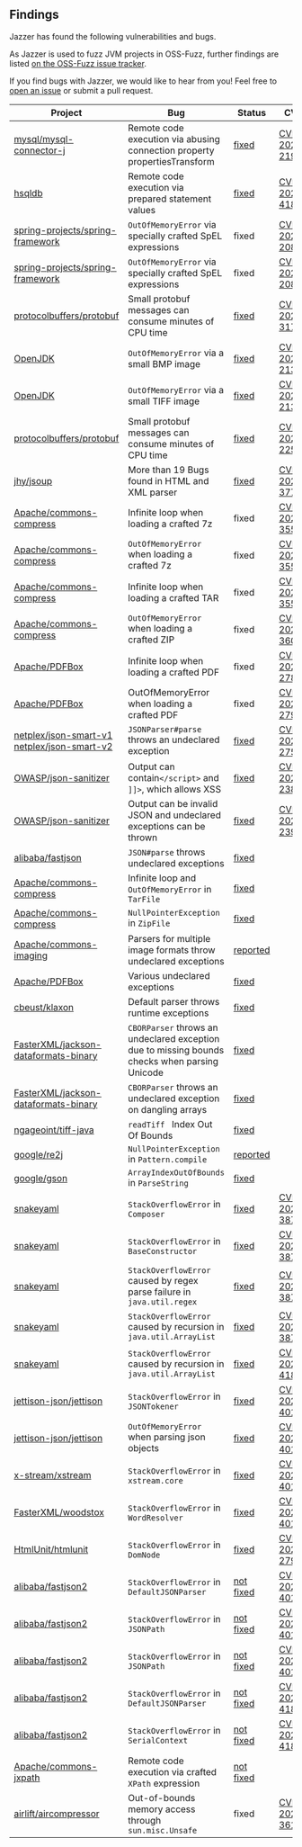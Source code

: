 ## Findings

Jazzer has found the following vulnerabilities and bugs.

As Jazzer is used to fuzz JVM projects in OSS-Fuzz, further findings are listed [on the OSS-Fuzz issue tracker](https://bugs.chromium.org/p/oss-fuzz/issues/list).

If you find bugs with Jazzer, we would like to hear from you!
Feel free to [open an issue](https://github.com/CodeIntelligenceTesting/jazzer/issues/new) or submit a pull request.


| Project                                                                                                                                   | Bug                                                                                           | Status                                                                                                                                                                   | CVE                                                                             | found by                                                                |
|-------------------------------------------------------------------------------------------------------------------------------------------|-----------------------------------------------------------------------------------------------|--------------------------------------------------------------------------------------------------------------------------------------------------------------------------|---------------------------------------------------------------------------------|-------------------------------------------------------------------------|
| [mysql/mysql-connector-j](https://github.com/mysql/mysql-connector-j)                                                                                                             | Remote code execution via abusing connection property propertiesTransform                                           | [fixed](https://github.com/ryenus/hsqldb/commit/b6719c67b41eb9298c2451ad2829bf03b262a941) | [CVE-2023-21971](https://nvd.nist.gov/vuln/detail/CVE-2023-21971)               | [OSS-Fuzz](https://bugs.chromium.org/p/oss-fuzz/issues/detail?id=53464) |
| [hsqldb](https://hsqldb.org/)                                                                                                             | Remote code execution via prepared statement values                                           | [fixed](https://github.com/ryenus/hsqldb/commit/b6719c67b41eb9298c2451ad2829bf03b262a941) | [CVE-2022-41853](https://nvd.nist.gov/vuln/detail/CVE-2022-41853)               | [OSS-Fuzz](https://bugs.chromium.org/p/oss-fuzz/issues/detail?id=50212) |
| [spring-projects/spring-framework](https://github.com/spring-projects/spring-framework)                                                                                                             | `OutOfMemoryError` via specially crafted SpEL expressions                                           | fixed | [CVE-2023-20863](https://nvd.nist.gov/vuln/detail/CVE-2023-20863)               | [OSS-Fuzz](https://bugs.chromium.org/p/oss-fuzz/issues/detail?id=55638) |
| [spring-projects/spring-framework](https://github.com/spring-projects/spring-framework)                                                                                                             | `OutOfMemoryError` via specially crafted SpEL expressions                                           | fixed | [CVE-2023-20861](https://nvd.nist.gov/vuln/detail/CVE-2023-20861)               | [OSS-Fuzz](https://bugs.chromium.org/p/oss-fuzz/issues/detail?id=53131) |
| [protocolbuffers/protobuf](https://github.com/protocolbuffers/protobuf)                                                                   | Small protobuf messages can consume minutes of CPU time                                       | [fixed](https://github.com/protocolbuffers/protobuf/security/advisories/GHSA-h4h5-3hr4-j3g2)                                                                             | [CVE-2022-3171](https://cve.mitre.org/cgi-bin/cvename.cgi?name=CVE-2022-3171)   | [OSS-Fuzz](https://bugs.chromium.org/p/oss-fuzz/issues/detail?id=39330) |
| [OpenJDK](https://github.com/openjdk/jdk)                                                                                                 | `OutOfMemoryError` via a small BMP image                                                      | [fixed](https://openjdk.java.net/groups/vulnerability/advisories/2022-01-18)                                                                                             | [CVE-2022-21360](https://nvd.nist.gov/vuln/detail/CVE-2022-21360)               | [Code Intelligence](https://code-intelligence.com)                      |
| [OpenJDK](https://github.com/openjdk/jdk)                                                                                                 | `OutOfMemoryError` via a small TIFF image                                                     | [fixed](https://openjdk.java.net/groups/vulnerability/advisories/2022-01-18)                                                                                             | [CVE-2022-21366](https://nvd.nist.gov/vuln/detail/CVE-2022-21366)               | [Code Intelligence](https://code-intelligence.com)                      |
| [protocolbuffers/protobuf](https://github.com/protocolbuffers/protobuf)                                                                   | Small protobuf messages can consume minutes of CPU time                                       | [fixed](https://github.com/protocolbuffers/protobuf/security/advisories/GHSA-wrvw-hg22-4m67)                                                                             | [CVE-2021-22569](https://nvd.nist.gov/vuln/detail/CVE-2021-22569)               | [OSS-Fuzz](https://bugs.chromium.org/p/oss-fuzz/issues/detail?id=39330) |
| [jhy/jsoup](https://github.com/jhy/jsoup)                                                                                                 | More than 19 Bugs found in HTML and XML parser                                                | [fixed](https://github.com/jhy/jsoup/security/advisories/GHSA-m72m-mhq2-9p6c)                                                                                            | [CVE-2021-37714](https://nvd.nist.gov/vuln/detail/CVE-2021-37714)               | [Code Intelligence](https://code-intelligence.com)                      |
| [Apache/commons-compress](https://commons.apache.org/proper/commons-compress/)                                                            | Infinite loop when loading a crafted 7z                                                       | fixed                                                                                                                                                                    | [CVE-2021-35515](https://cve.mitre.org/cgi-bin/cvename.cgi?name=CVE-2021-35515) | [Code Intelligence](https://code-intelligence.com)                      |
| [Apache/commons-compress](https://commons.apache.org/proper/commons-compress/)                                                            | `OutOfMemoryError` when loading a crafted 7z                                                  | fixed                                                                                                                                                                    | [CVE-2021-35516](https://cve.mitre.org/cgi-bin/cvename.cgi?name=CVE-2021-35516) | [Code Intelligence](https://code-intelligence.com)                      |
| [Apache/commons-compress](https://commons.apache.org/proper/commons-compress/)                                                            | Infinite loop when loading a crafted TAR                                                      | fixed                                                                                                                                                                    | [CVE-2021-35517](https://cve.mitre.org/cgi-bin/cvename.cgi?name=CVE-2021-35517) | [Code Intelligence](https://code-intelligence.com)                      |
| [Apache/commons-compress](https://commons.apache.org/proper/commons-compress/)                                                            | `OutOfMemoryError` when loading a crafted ZIP                                                 | fixed                                                                                                                                                                    | [CVE-2021-36090](https://cve.mitre.org/cgi-bin/cvename.cgi?name=CVE-2021-36090) | [Code Intelligence](https://code-intelligence.com)                      |
| [Apache/PDFBox](https://pdfbox.apache.org/)                                                                                               | Infinite loop when loading a crafted PDF                                                      | fixed                                                                                                                                                                    | [CVE-2021-27807](https://cve.mitre.org/cgi-bin/cvename.cgi?name=2021-27807)     | [Code Intelligence](https://code-intelligence.com)                      |
| [Apache/PDFBox](https://pdfbox.apache.org/)                                                                                               | OutOfMemoryError when loading a crafted PDF                                                   | fixed                                                                                                                                                                    | [CVE-2021-27906](https://cve.mitre.org/cgi-bin/cvename.cgi?name=2021-27906)     | [Code Intelligence](https://code-intelligence.com)                      |
| [netplex/json-smart-v1](https://github.com/netplex/json-smart-v1) <br/> [netplex/json-smart-v2](https://github.com/netplex/json-smart-v2) | `JSONParser#parse` throws an undeclared exception                                             | [fixed](https://github.com/netplex/json-smart-v2/issues/60)                                                                                                              | [CVE-2021-27568](https://cve.mitre.org/cgi-bin/cvename.cgi?name=CVE-2021-27568) | [@GanbaruTobi](https://github.com/GanbaruTobi)                          |
| [OWASP/json-sanitizer](https://github.com/OWASP/json-sanitizer)                                                                           | Output can contain`</script>` and `]]>`, which allows XSS                                     | [fixed](https://groups.google.com/g/json-sanitizer-support/c/dAW1AeNMoA0)                                                                                                | [CVE-2021-23899](https://cve.mitre.org/cgi-bin/cvename.cgi?name=2021-23899)     | [Code Intelligence](https://code-intelligence.com)                      |
| [OWASP/json-sanitizer](https://github.com/OWASP/json-sanitizer)                                                                           | Output can be invalid JSON and undeclared exceptions can be thrown                            | [fixed](https://groups.google.com/g/json-sanitizer-support/c/dAW1AeNMoA0)                                                                                                | [CVE-2021-23900](https://cve.mitre.org/cgi-bin/cvename.cgi?name=2021-23900)     | [Code Intelligence](https://code-intelligence.com)                      |
| [alibaba/fastjson](https://github.com/alibaba/fastjson)                                                                                    | `JSON#parse` throws undeclared exceptions                                                     | [fixed](https://github.com/alibaba/fastjson/issues/3631)                                                                                                                 |                                                                                 | [Code Intelligence](https://code-intelligence.com)                      |
| [Apache/commons-compress](https://commons.apache.org/proper/commons-compress/)                                                            | Infinite loop and `OutOfMemoryError` in `TarFile`                                             | [fixed](https://issues.apache.org/jira/browse/COMPRESS-569)                                                                                                              |                                                                                 | [Code Intelligence](https://code-intelligence.com)                      |
| [Apache/commons-compress](https://commons.apache.org/proper/commons-compress/)                                                            | `NullPointerException` in `ZipFile`                                                           | [fixed](https://issues.apache.org/jira/browse/COMPRESS-568)                                                                                                              |                                                                                 | [Code Intelligence](https://code-intelligence.com)                      |
| [Apache/commons-imaging](https://commons.apache.org/proper/commons-imaging/)                                                              | Parsers for multiple image formats throw undeclared exceptions                                | [reported](https://issues.apache.org/jira/browse/IMAGING-279?jql=project%20%3D%20%22Commons%20Imaging%22%20AND%20reporter%20%3D%20Meumertzheim%20)                       |                                                                                 | [Code Intelligence](https://code-intelligence.com)                      |
| [Apache/PDFBox](https://pdfbox.apache.org/)                                                                                               | Various undeclared exceptions                                                                 | [fixed](https://issues.apache.org/jira/browse/PDFBOX-5108?jql=project%20%3D%20PDFBOX%20AND%20reporter%20in%20(Meumertzheim))                                             |                                                                                 | [Code Intelligence](https://code-intelligence.com)                      |
| [cbeust/klaxon](https://github.com/cbeust/klaxon)                                                                                         | Default parser throws runtime exceptions                                                      | [fixed](https://github.com/cbeust/klaxon/pull/330)                                                                                                                       |                                                                                 | [Code Intelligence](https://code-intelligence.com)                      |
| [FasterXML/jackson-dataformats-binary](https://github.com/FasterXML/jackson-dataformats-binary)                                           | `CBORParser` throws an undeclared exception due to missing bounds checks when parsing Unicode | [fixed](https://github.com/FasterXML/jackson-dataformats-binary/issues/236)                                                                                              |                                                                                 | [Code Intelligence](https://code-intelligence.com)                      |
| [FasterXML/jackson-dataformats-binary](https://github.com/FasterXML/jackson-dataformats-binary)                                           | `CBORParser` throws an undeclared exception on dangling arrays                                | [fixed](https://github.com/FasterXML/jackson-dataformats-binary/issues/240)                                                                                              |                                                                                 | [Code Intelligence](https://code-intelligence.com)                      |
| [ngageoint/tiff-java](https://github.com/ngageoint/tiff-java)                                                                             | `readTiff ` Index Out Of Bounds                                                               | [fixed](https://github.com/ngageoint/tiff-java/issues/38)                                                                                                                |                                                                                 | [@raminfp](https://github.com/raminfp)                                  |
| [google/re2j](https://github.com/google/re2j)                                                                                             | `NullPointerException` in `Pattern.compile`                                                   | [reported](https://github.com/google/re2j/issues/148)                                                                                                                    |                                                                                 | [@schirrmacher](https://github.com/schirrmacher)                        |
| [google/gson](https://github.com/google/gson)                                                                                             | `ArrayIndexOutOfBounds` in `ParseString`                                                      | [fixed](https://bugs.chromium.org/p/oss-fuzz/issues/detail?id=40838)                                                                                                     |                                                                                 | [@DavidKorczynski](https://twitter.com/Davkorcz)                        |
| [snakeyaml](https://bitbucket.org/snakeyaml/snakeyaml/src/master/)                                                                        | `StackOverflowError` in `Composer`                                                            | [fixed](https://bugs.chromium.org/p/oss-fuzz/issues/detail?id=47024)                                                                                                     | [CVE-2022-38749](https://cve.mitre.org/cgi-bin/cvename.cgi?name=CVE-2022-38749)                                                                               | [Code Intelligence](https://code-intelligence.com)                        |
| [snakeyaml](https://bitbucket.org/snakeyaml/snakeyaml/src/master/)                                                                        | `StackOverflowError` in `BaseConstructor`                                                            | [fixed](https://bugs.chromium.org/p/oss-fuzz/issues/detail?id=47027)                                                                                                     | [CVE-2022-38750](https://cve.mitre.org/cgi-bin/cvename.cgi?name=CVE-2022-38750)                                                                               | [Code Intelligence](https://code-intelligence.com)                        |
| [snakeyaml](https://bitbucket.org/snakeyaml/snakeyaml/src/master/)                                                                        | `StackOverflowError` caused by regex parse failure in `java.util.regex`                                                            | [fixed](https://bugs.chromium.org/p/oss-fuzz/issues/detail?id=47039)                                                                                                     | [CVE-2022-38751](https://cve.mitre.org/cgi-bin/cvename.cgi?name=CVE-2022-38751)                                                                               | [Code Intelligence](https://code-intelligence.com)                        |
| [snakeyaml](https://bitbucket.org/snakeyaml/snakeyaml/src/master/)                                                                        | `StackOverflowError` caused by recursion in `java.util.ArrayList`                                                            | [fixed](https://bugs.chromium.org/p/oss-fuzz/issues/detail?id=47081)                                                                                                     | [CVE-2022-38752](https://cve.mitre.org/cgi-bin/cvename.cgi?name=CVE-2022-38752)                                                                               | [Code Intelligence](https://code-intelligence.com)                        |
| [snakeyaml](https://bitbucket.org/snakeyaml/snakeyaml/src/master/)                                                                        | `StackOverflowError` caused by recursion in `java.util.ArrayList`                                                            | [fixed](https://bugs.chromium.org/p/oss-fuzz/issues/detail?id=50355)                                                                                                     | [CVE-2022-41854](https://cve.mitre.org/cgi-bin/cvename.cgi?name=CVE-2022-41854)                                                                               | [Code Intelligence](https://code-intelligence.com)                        |
| [jettison-json/jettison](https://github.com/jettison-json/jettison/)                                                                       | `StackOverflowError` in `JSONTokener`                                                            | [fixed](https://bugs.chromium.org/p/oss-fuzz/issues/detail?id=46538)                                                                                                     | [CVE-2022-40149](https://cve.mitre.org/cgi-bin/cvename.cgi?name=CVE-2022-40149)                                                                               | [Code Intelligence](https://code-intelligence.com)                        |
| [jettison-json/jettison](https://github.com/jettison-json/jettison/)                                                                       | `OutOfMemoryError` when parsing json objects                                                            | [fixed](https://bugs.chromium.org/p/oss-fuzz/issues/detail?id=46549)                                                                                                     | [CVE-2022-40150](https://cve.mitre.org/cgi-bin/cvename.cgi?name=CVE-2022-40150)                                                                               | [Code Intelligence](https://code-intelligence.com)                        |
| [x-stream/xstream](https://github.com/x-stream/xstream/)                                                                                   | `StackOverflowError` in `xstream.core`                                                            | [fixed](https://bugs.chromium.org/p/oss-fuzz/issues/detail?id=47367)                                                                                                     | [CVE-2022-40151](https://cve.mitre.org/cgi-bin/cvename.cgi?name=CVE-2022-40151)                                                                               | [Code Intelligence](https://code-intelligence.com)                        |
| [FasterXML/woodstox](https://github.com/FasterXML/woodstox/)                                                                               | `StackOverflowError` in `WordResolver`                                                            | [fixed](https://bugs.chromium.org/p/oss-fuzz/issues/detail?id=47434)                                                                                                     | [CVE-2022-40152](https://cve.mitre.org/cgi-bin/cvename.cgi?name=CVE-2022-40152)                                                                               | [Code Intelligence](https://code-intelligence.com)                        |
| [HtmlUnit/htmlunit](https://github.com/HtmlUnit/htmlunit)                                                                                                             | `StackOverflowError` in `DomNode`                                           | [fixed](https://github.com/HtmlUnit/htmlunit/commit/940dc7fd) | [CVE-2023-2798](https://nvd.nist.gov/vuln/detail/CVE-2023-2798)               | [OSS-Fuzz](https://bugs.chromium.org/p/oss-fuzz/issues/detail?id=54613) |
| [alibaba/fastjson2](https://github.com/alibaba/fastjson2/)                                                                                 | `StackOverflowError` in `DefaultJSONParser`                                                            | [not fixed](https://bugs.chromium.org/p/oss-fuzz/issues/detail?id=32410)                                                                                                 | [CVE-2022-40173](https://cve.mitre.org/cgi-bin/cvename.cgi?name=CVE-2022-40173)                                                                               | [Code Intelligence](https://code-intelligence.com)                        |
| [alibaba/fastjson2](https://github.com/alibaba/fastjson2/)                                                                                 | `StackOverflowError` in `JSONPath`                                                            | [not fixed](https://bugs.chromium.org/p/oss-fuzz/issues/detail?id=35777)                                                                                                 | [CVE-2022-40174](https://cve.mitre.org/cgi-bin/cvename.cgi?name=CVE-2022-40174)                                                                               | [Code Intelligence](https://code-intelligence.com)                        |
| [alibaba/fastjson2](https://github.com/alibaba/fastjson2/)                                                                                 | `StackOverflowError` in `JSONPath`                                                            | [not fixed](https://bugs.chromium.org/p/oss-fuzz/issues/detail?id=47686)                                                                                                 | [CVE-2022-40175](https://cve.mitre.org/cgi-bin/cvename.cgi?name=CVE-2022-40175)                                                                               | [Code Intelligence](https://code-intelligence.com)                        |
| [alibaba/fastjson2](https://github.com/alibaba/fastjson2/)                                                                                 | `StackOverflowError` in `DefaultJSONParser`                                                            | [not fixed](https://bugs.chromium.org/p/oss-fuzz/issues/detail?id=37313)                                                                                                 | [CVE-2022-41855](https://cve.mitre.org/cgi-bin/cvename.cgi?name=CVE-2022-41855)                                                                               | [Code Intelligence](https://code-intelligence.com)                        |
| [alibaba/fastjson2](https://github.com/alibaba/fastjson2/)                                                                                 | `StackOverflowError` in `SerialContext`                                                            | [not fixed](https://bugs.chromium.org/p/oss-fuzz/issues/detail?id=33768)                                                                                                 | [CVE-2022-41856](https://cve.mitre.org/cgi-bin/cvename.cgi?name=CVE-2022-41856)                                                                               | [Code Intelligence](https://code-intelligence.com)                        |
| [Apache/commons-jxpath](https://github.com/apache/commons-jxpath/)                                                                         | Remote code execution via crafted `XPath` expression                                                           | [not fixed](https://bugs.chromium.org/p/oss-fuzz/issues/detail?id=47133)                                                                                                 |                                                                                                    | [Code Intelligence](https://code-intelligence.com)                        |
| [airlift/aircompressor](https://github.com/airlift/aircompressor)                                                                          | Out-of-bounds memory access through `sun.misc.Unsafe`                                        | fixed                                                                                                                                                                    | [CVE-2024-36114](https://www.cve.org/CVERecord?id=CVE-2024-36114)               | [@Marcono1234](https://github.com/Marcono1234)                          |
